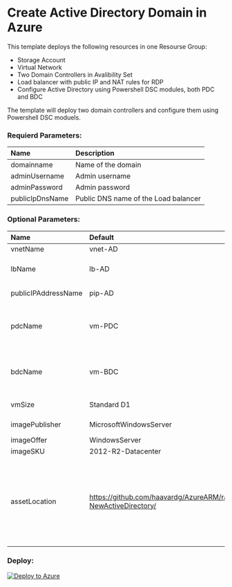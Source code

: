 # Create Active Directory Domain in Azure 

This template deploys the following resources in one Resourse Group:

+	Storage Account
+	Virtual Network
+	Two Domain Controllers in Avalibility Set
+	Load balancer with public IP and NAT rules for RDP
+	Configure Active Directory using Powershell DSC modules, both PDC and BDC

The template will deploy two domain controllers and configure them using Powershell DSC moduels.

### Requierd Parameters:
|Name|Description|
|:---|:---------------------|
|domainname|Name of the domain|
|adminUsername|Admin username|
|adminPassword|Admin password|
|publicIpDnsName|Public DNS name of the Load balancer|

### Optional Parameters:
|Name|Default|Description|
|:---|:-------------|:---------------------|
|vnetName|vnet-AD|VNET name|
|lbName|lb-AD|Load Balancer name|
|publicIPAddressName|pip-AD|Public IP Name|
|pdcName|vm-PDC|Name of the Primary Domain Controller (PDC)|
|bdcName|vm-BDC|Name of the Backup Domain Controller (PDC)|
|vmSize|Standard D1|Size of the VM|
|imagePublisher|MicrosoftWindowsServer|Image Publisher|
|imageOffer|WindowsServer|Image Offer|
|imageSKU|2012-R2-Datacenter|Image SKU|
|assetLocation|https://github.com/haavardg/AzureARM/raw/master/IaaS-NewActiveDirectory/|The location of resources such as templates and DSC modules that the script is dependent|

### Deploy:
[![Deploy to Azure](http://azuredeploy.net/deploybutton.png)](https://azuredeploy.net/)